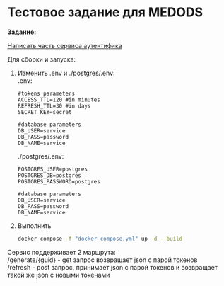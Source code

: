 # Тестовое задание для MEDODS

**Задание:**

[Написать часть сервиса аутентифика](https://medods.notion.site/Test-task-BackDev-623508ed85474f48a721e43ab00e9916)

Для сборки и запуска:

1. Изменить .env и ./postgres/.env:<br />   .env:
   
   ```dotenv
   #tokens parameters
   ACCESS_TTL=120 #in minutes
   REFRESH_TTL=30 #in days
   SECRET_KEY=secret
   
   #database parameters
   DB_USER=service
   DB_PASS=password
   DB_NAME=service
   ```
   
   ./postgres/.env:
   
   ```dotenv
   POSTGRES_USER=postgres
   POSTGRES_DB=postgres
   POSTGRES_PASSWORD=postgres
   
   #database parameters
   DB_USER=service
   DB_PASS=password
   DB_NAME=service
   ```
2. Выполнить
   
   ```bash
   docker compose -f "docker-compose.yml" up -d --build
   ```

Сервис поддерживает 2 маршрута:<br />/generate/{guid} - get запрос возвращает json с парой токенов<br />/refresh - post запрос, принимает json с парой токенов и возвращает такой же json с новыми токенами

